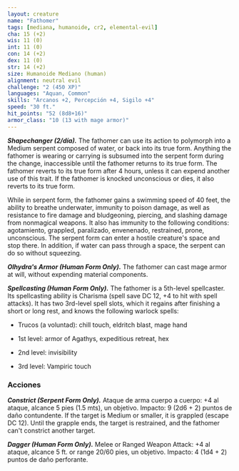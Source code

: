 ```yaml
---
layout: creature
name: "Fathomer"
tags: [mediana, humanoide, cr2, elemental-evil]
cha: 15 (+2)
wis: 11 (0)
int: 11 (0)
con: 14 (+2)
dex: 11 (0)
str: 14 (+2)
size: Humanoide Mediano (human)
alignment: neutral evil
challenge: "2 (450 XP)"
languages: "Aquan, Common"
skills: "Arcanos +2, Percepción +4, Sigilo +4"
speed: "30 ft."
hit_points: "52 (8d8+16)"
armor_class: "10 (13 with mage armor)"
---
```


***Shapechanger (2/día).*** The fathomer can use its action to polymorph into a Medium serpent composed of water, or back into its true form. Anything the fathomer is wearing or carrying is subsumed into the serpent form during the change, inaccessible until the fathomer returns to its true form. The fathomer reverts to its true form after 4 hours, unless it can expend another use of this trait. If the fathomer is knocked unconscious or dies, it also reverts to its true form.

While in serpent form, the fathomer gains a swimming speed of 40 feet, the ability to breathe underwater, immunity to poison damage, as well as resistance to fire damage and bludgeoning, piercing, and slashing damage from nonmagical weapons. It also has immunity to the following conditions: agotamiento, grappled, paralizado, envenenado, restrained, prone, unconscious. The serpent form can enter a hostile creature's space and stop there. In addition, if water can pass through a space, the serpent can do so without squeezing.

***Olhydra's Armor (Human Form Only).*** The fathomer can cast mage armor at will, without expending material components.

***Spellcasting (Human Form Only).*** The fathomer is a 5th-level spellcaster. Its spellcasting ability is Charisma (spell save DC 12, +4 to hit with spell attacks). It has two 3rd-level spell slots, which it regains after finishing a short or long rest, and knows the following warlock spells:

* Trucos (a voluntad): chill touch, eldritch blast, mage hand

* 1st level: armor of Agathys, expeditious retreat, hex

* 2nd level: invisibility

* 3rd level: Vampiric touch

### Acciones

***Constrict (Serpent Form Only).*** Ataque de arma cuerpo a cuerpo: +4 al ataque, alcance 5 pies (1.5 mts), un objetivo. Impacto: 9 (2d6 + 2) puntos de daño contundente. If the target is Medium or smaller, it is grappled (escape DC 12). Until the grapple ends, the target is restrained, and the fathomer can't constrict another target.

***Dagger (Human Form Only).*** Melee or Ranged Weapon Attack: +4 al ataque, alcance 5 ft. or range 20/60 pies, un objetivo. Impacto: 4 (1d4 + 2) puntos de daño perforante.